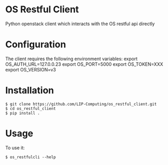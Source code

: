 # OS Restful Client

Python openstack client which interacts with the OS restful api directly


# Configuration
The client requires the following environment variables:
export OS_AUTH_URL=127.0.0.23
export OS_PORT=5000
export OS_TOKEN=XXX
export OS_VERSION=v3

# Installation
    $ git clone https://github.com/LIP-Computing/os_restful_client.git
    $ cd os_restful_client
    $ pip install .


# Usage


To use it:

    $ os_restfulcli --help

